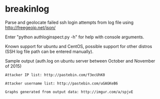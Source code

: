 # breakinlog
Parse and geolocate failed ssh login attempts from log file using http://freegeoip.net/json/

Enter "python authloginspect.py -h" for help with console arguments.

Known support for ubuntu and CentOS, possible support for other distros (SSH log file path can be entered manually).


Sample output (auth.log on ubuntu server between October and November of 2015)

    Attacker IP list: http://pastebin.com/f3ecUhK0

    Attacker username list: http://pastebin.com/uGAGKeB6

    Graphs generated from output data: http://imgur.com/a/spjvE
